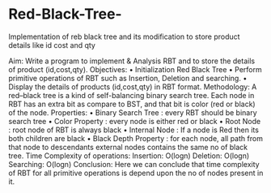 # Red-Black-Tree-
Implementation of reb black tree and its modification to store product details like id cost and qty


Aim: 
	Write a program to implement & Analysis RBT and to store the details of product (id,cost,qty).
Objectives:
    • Initialization Red Black Tree
    • Perform primitive operations of RBT such as Insertion, Deletion and searching.
    • Display the details of products (id,cost,qty) in RBT format.
Methodology:
A red–black tree is a kind of self-balancing binary search tree. Each node in RBT has an extra bit as compare to BST, and that bit is color (red or black) of the node.
Properties:
    • Binary Search Tree : every RBT should be binary search tree
    • Color Property : every node is either red or black
    • Root Node : root node of RBT is always black
    • Internal Node : If a node is Red then its both children are black
    • Black Depth Property : for each node, all path from that node to descendants external nodes contains the same no of black tree.
Time Complexity of operations:
Insertion: O(logn)
Deletion: O(logn)
Searching: O(logn) 
Conclusion:
	Here we can conclude that time complexity of RBT for all primitive operations is depend upon the no of nodes present in it. 
